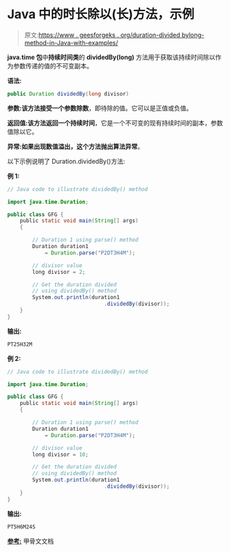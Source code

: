 # Java 中的时长除以(长)方法，示例

> 原文:[https://www . geesforgeks . org/duration-divided bylong-method-in-Java-with-examples/](https://www.geeksforgeeks.org/duration-dividedbylong-method-in-java-with-examples/)

**java.time 包**中**持续时间类**的 **dividedBy(long)** 方法用于获取该持续时间除以作为参数传递的值的不可变副本。

**语法:**

```java
public Duration dividedBy(long divisor)

```

**参数:**该方法接受一个参数**除数**，即待除的值。它可以是正值或负值。

**返回值:**该方法返回一个**持续时间**，它是一个不可变的现有持续时间的副本，参数值除以它。

**异常:**如果出现数值溢出，这个方法抛出**算法异常**。

以下示例说明了 Duration.dividedBy()方法:

**例 1:**

```java
// Java code to illustrate dividedBy() method

import java.time.Duration;

public class GFG {
    public static void main(String[] args)
    {

        // Duration 1 using parse() method
        Duration duration1
            = Duration.parse("P2DT3H4M");

        // divisor value
        long divisor = 2;

        // Get the duration divided
        // using dividedBy() method
        System.out.println(duration1
                               .dividedBy(divisor));
    }
}
```

**输出:**

```java
PT25H32M

```

**例 2:**

```java
// Java code to illustrate dividedBy() method

import java.time.Duration;

public class GFG {
    public static void main(String[] args)
    {

        // Duration 1 using parse() method
        Duration duration1
            = Duration.parse("P2DT3H4M");

        // divisor value
        long divisor = 10;

        // Get the duration divided
        // using dividedBy() method
        System.out.println(duration1
                               .dividedBy(divisor));
    }
}
```

**输出:**

```java
PT5H6M24S

```

[**参考:**](https://docs.oracle.com/javase/9/docs/api/java/time/Duration.html#dividedBy-long-) 甲骨文文档